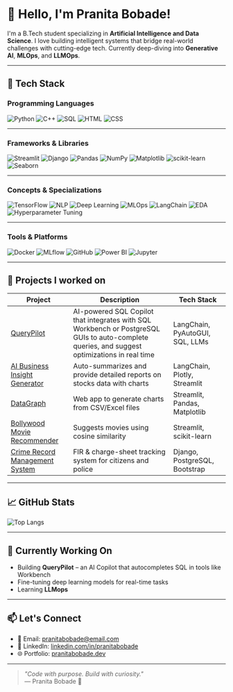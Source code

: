 # 👋 Hello, I'm Pranita Bobade!

I'm a B.Tech student specializing in **Artificial Intelligence and Data Science**. I love building intelligent systems that bridge real-world challenges with cutting-edge tech. Currently deep-diving into **Generative AI**, **MLOps**, and **LLMOps**.

---

## 🧰 Tech Stack

### Programming Languages
![Python](https://img.shields.io/badge/-Python-3776AB?style=for-the-badge&logo=python&logoColor=white)
![C++](https://img.shields.io/badge/-C++-00599C?style=for-the-badge&logo=c%2b%2b&logoColor=white)
![SQL](https://img.shields.io/badge/-SQL-003B57?style=for-the-badge&logo=postgresql&logoColor=white)
![HTML](https://img.shields.io/badge/-HTML-E34F26?style=for-the-badge&logo=html5&logoColor=white)
![CSS](https://img.shields.io/badge/-CSS-1572B6?style=for-the-badge&logo=css3&logoColor=white)

---

### Frameworks & Libraries
![Streamlit](https://img.shields.io/badge/-Streamlit-FF4B4B?style=for-the-badge&logo=streamlit&logoColor=white)
![Django](https://img.shields.io/badge/-Django-092E20?style=for-the-badge&logo=django&logoColor=white)
![Pandas](https://img.shields.io/badge/-Pandas-150458?style=for-the-badge&logo=pandas)
![NumPy](https://img.shields.io/badge/-NumPy-013243?style=for-the-badge&logo=numpy)
![Matplotlib](https://img.shields.io/badge/-Matplotlib-11557C?style=for-the-badge&logo=matplotlib&logoColor=white)
![scikit-learn](https://img.shields.io/badge/-scikit--learn-F7931E?style=for-the-badge&logo=scikitlearn&logoColor=white)
![Seaborn](https://img.shields.io/badge/-Seaborn-2E4A62?style=for-the-badge)

---

### Concepts & Specializations
![TensorFlow](https://img.shields.io/badge/-TensorFlow-FF6F00?style=for-the-badge&logo=tensorflow&logoColor=white)
![NLP](https://img.shields.io/badge/-NLP-8A2BE2?style=for-the-badge)
![Deep Learning](https://img.shields.io/badge/-Deep%20Learning-191970?style=for-the-badge)
![MLOps](https://img.shields.io/badge/-MLOps-0A192F?style=for-the-badge)
![LangChain](https://img.shields.io/badge/-LangChain-00B050?style=for-the-badge)
![EDA](https://img.shields.io/badge/-EDA-F28C28?style=for-the-badge)
![Hyperparameter Tuning](https://img.shields.io/badge/-Hyperparameter%20Tuning-DA70D6?style=for-the-badge)

---

### Tools & Platforms
![Docker](https://img.shields.io/badge/-Docker-2496ED?style=for-the-badge&logo=docker&logoColor=white)
![MLflow](https://img.shields.io/badge/-MLflow-102F56?style=for-the-badge)
![GitHub](https://img.shields.io/badge/-GitHub-181717?style=for-the-badge&logo=github)
![Power BI](https://img.shields.io/badge/-Power%20BI-F2C811?style=for-the-badge&logo=powerbi&logoColor=black)
![Jupyter](https://img.shields.io/badge/-Jupyter-F37626?style=for-the-badge&logo=jupyter&logoColor=white)

---


## 🚀 Projects I worked on

| Project | Description | Tech Stack |
|--------|-------------|------------|
| [QueryPilot](https://github.com/pranitab07/SQL_Query_Completion) | AI-powered SQL Copilot that integrates with SQL Workbench or PostgreSQL GUIs to auto-complete queries, and suggest optimizations in real time | LangChain, PyAutoGUI, SQL, LLMs |
| [AI Business Insight Generator](https://github.com/adityasarade/AI-Powered-Business-Insight-Generator) | Auto-summarizes and provide detailed reports on stocks data with charts | LangChain, Plotly, Streamlit |
| [DataGraph](https://github.com/pranitab07/Data-Graph) | Web app to generate charts from CSV/Excel files | Streamlit, Pandas, Matplotlib |
| [Bollywood Movie Recommender](https://github.com/pranitab07/Movie_recommendation_system) | Suggests movies using cosine similarity | Streamlit, scikit-learn |
| [Crime Record Management System](https://github.com/pranitab07/Crime-Record-Management-System) | FIR & charge-sheet tracking system for citizens and police | Django, PostgreSQL, Bootstrap |
---

## 📈 GitHub Stats

![Top Langs](https://github-readme-stats.vercel.app/api/top-langs/?username=pranitab07&layout=compact&theme=radical)

---

## 🎯 Currently Working On
- Building **QueryPilot** – an AI Copilot that autocompletes SQL in tools like Workbench  
- Fine-tuning deep learning models for real-time tasks  
- Learning **LLMops**

---

## 📫 Let's Connect

- 💌 Email: [pranitabobade@email.com](mailto:pranitabobade@email.com)  
- 💼 LinkedIn: [linkedin.com/in/pranitabobade](https://www.linkedin.com/in/pranita-bobade-21b02625b/)  
- 🌐 Portfolio: [pranitabobade.dev](#)

---

> _"Code with purpose. Build with curiosity."_  
> — Pranita Bobade 🌟